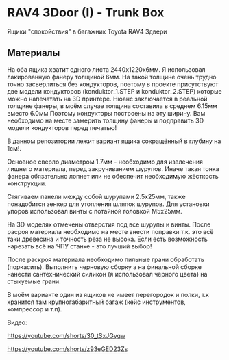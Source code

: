 # RAV4 3Door (I) - Trunk Box
Ящики "спокойствия" в багажник Toyota RAV4 3двери

## Материалы
На оба ящика хватит одного листа 2440х1220х6мм.
Я использовал лакированную фанеру толщиной 6мм. 
На такой толщине очень трудно точно засверлиться без кондукторов, поэтому в проекте присутствуют две модели кондукторов (konduktor_1.STEP и konduktor_2.STEP)
которые можно напечатать на 3D принтере. Нюанс заключается в реальной толщине фанеры, в моём случае толщина составила в среднем 6.15мм вместо 6.0мм
Поэтому кондукторы построены на эту ширину. Вам необходимо на месте замерить толщину фанеры и подправить 3D модели кондукторов перед печатью!

В данном репозитории лежит вариант ящика сокращённый в глубину на 1см!.

Основное сверло диаметром 1.7мм - необходимо для извлечения лишнего материала, перед закручиванием шурупов.
Иначе такая тонка фанера обязательно лопнет или не обеспечит необходимую жёсткость конструкции.

Стягиваем панели между собой шурупами 2.5х25мм, также понадобится зенкер для утопления шляпок шурупов.
Для установки упоров использовал винты с потайной головкой М5х25мм.

На 3D моделях отмечены отверстия под все шурупы и винты.
После расроя материала необходимо на месте внести поправки т.к. это всё таки древесина и точность реза не высока.
Если есть возможность нарезать всё на ЧПУ станке - это лучший выбор!

После раскроя материала необходимо пильные грани обработать (поркасить).
Выполнить черновую сборку а на финальной сборке нанести сантехнический силикон (я использовал чёрного цвета) на стыкуемые грани.

В моём варианте один из ящиков не имеет перегородок и полки, т.к хранится там крупногабаритный багаж (кейс инструментов, компрессор и т.п).

Видео:

https://youtube.com/shorts/30_tSxJGyqw

https://youtube.com/shorts/z93eGED23Zs
